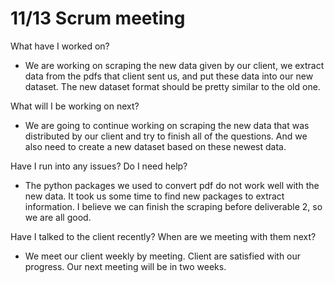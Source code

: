 # 11/13 Scrum meeting 

What have I worked on?

- We are working on scraping the new data given by our client, we extract data from the pdfs that client sent us, and put these data into our new  dataset. The new dataset format should be pretty similar to the old one.

What will I be working on next?

- We are going to continue working on scraping the new data that was distributed by our client and try to finish all of the questions. And we also need to create a new dataset based on these newest data.

Have I run into any issues? Do I need help?

- The python packages we used to convert pdf do not work well with the new data. It took us some time to find new packages to extract information. I believe we can finish the scraping before deliverable 2, so we are all good.

Have I talked to the client recently? When are we meeting with them next?

- We meet our client weekly by meeting. Client are satisfied with our progress. Our next meeting will be in two weeks.

